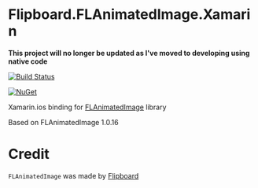 # Flipboard.FLAnimatedImage.Xamarin

**This project will no longer be updated as I've moved to developing using native code**

[![Build Status](https://github.com/eman1986/Flipboard.FLAnimatedImage.Xamarin/actions/workflows/publish.yml/badge.svg)](https://github.com/eman1986/Flipboard.FLAnimatedImage.Xamarin/actions/workflows/publish.yml)

[![NuGet](https://img.shields.io/nuget/v/Flipboard.FLAnimatedImage.Xamarin.svg?label=NuGet)](https://www.nuget.org/packages/Flipboard.FLAnimatedImage.Xamarin/)

Xamarin.ios binding for [FLAnimatedImage](https://github.com/Flipboard/FLAnimatedImage) library

Based on FLAnimatedImage 1.0.16

# Credit

`FLAnimatedImage` was made by [Flipboard](https://github.com/Flipboard)
